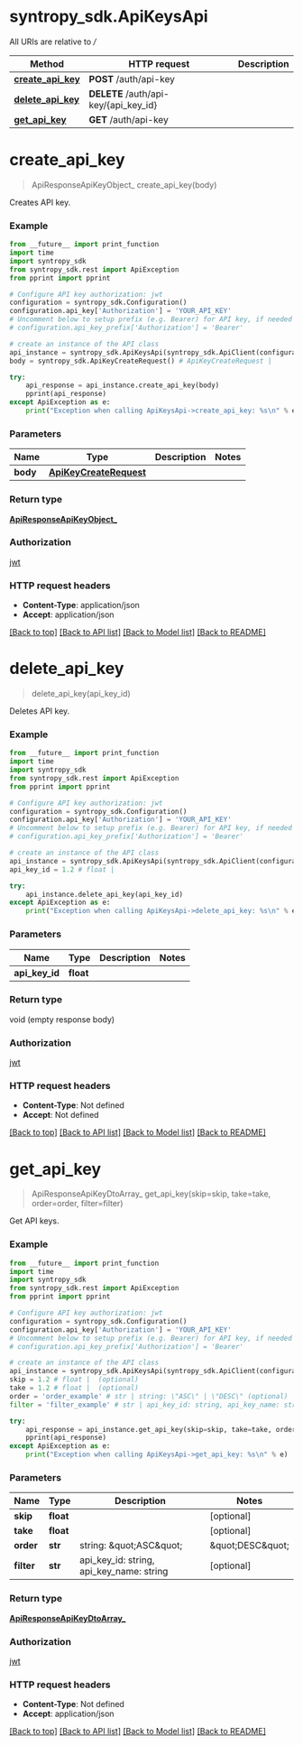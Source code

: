 # syntropy_sdk.ApiKeysApi

All URIs are relative to */*

Method | HTTP request | Description
------------- | ------------- | -------------
[**create_api_key**](ApiKeysApi.md#create_api_key) | **POST** /auth/api-key | 
[**delete_api_key**](ApiKeysApi.md#delete_api_key) | **DELETE** /auth/api-key/{api_key_id} | 
[**get_api_key**](ApiKeysApi.md#get_api_key) | **GET** /auth/api-key | 

# **create_api_key**
> ApiResponseApiKeyObject_ create_api_key(body)



Creates API key.

### Example
```python
from __future__ import print_function
import time
import syntropy_sdk
from syntropy_sdk.rest import ApiException
from pprint import pprint

# Configure API key authorization: jwt
configuration = syntropy_sdk.Configuration()
configuration.api_key['Authorization'] = 'YOUR_API_KEY'
# Uncomment below to setup prefix (e.g. Bearer) for API key, if needed
# configuration.api_key_prefix['Authorization'] = 'Bearer'

# create an instance of the API class
api_instance = syntropy_sdk.ApiKeysApi(syntropy_sdk.ApiClient(configuration))
body = syntropy_sdk.ApiKeyCreateRequest() # ApiKeyCreateRequest | 

try:
    api_response = api_instance.create_api_key(body)
    pprint(api_response)
except ApiException as e:
    print("Exception when calling ApiKeysApi->create_api_key: %s\n" % e)
```

### Parameters

Name | Type | Description  | Notes
------------- | ------------- | ------------- | -------------
 **body** | [**ApiKeyCreateRequest**](ApiKeyCreateRequest.md)|  | 

### Return type

[**ApiResponseApiKeyObject_**](ApiResponseApiKeyObject_.md)

### Authorization

[jwt](../README.md#jwt)

### HTTP request headers

 - **Content-Type**: application/json
 - **Accept**: application/json

[[Back to top]](#) [[Back to API list]](../README.md#documentation-for-api-endpoints) [[Back to Model list]](../README.md#documentation-for-models) [[Back to README]](../README.md)

# **delete_api_key**
> delete_api_key(api_key_id)



Deletes API key.

### Example
```python
from __future__ import print_function
import time
import syntropy_sdk
from syntropy_sdk.rest import ApiException
from pprint import pprint

# Configure API key authorization: jwt
configuration = syntropy_sdk.Configuration()
configuration.api_key['Authorization'] = 'YOUR_API_KEY'
# Uncomment below to setup prefix (e.g. Bearer) for API key, if needed
# configuration.api_key_prefix['Authorization'] = 'Bearer'

# create an instance of the API class
api_instance = syntropy_sdk.ApiKeysApi(syntropy_sdk.ApiClient(configuration))
api_key_id = 1.2 # float | 

try:
    api_instance.delete_api_key(api_key_id)
except ApiException as e:
    print("Exception when calling ApiKeysApi->delete_api_key: %s\n" % e)
```

### Parameters

Name | Type | Description  | Notes
------------- | ------------- | ------------- | -------------
 **api_key_id** | **float**|  | 

### Return type

void (empty response body)

### Authorization

[jwt](../README.md#jwt)

### HTTP request headers

 - **Content-Type**: Not defined
 - **Accept**: Not defined

[[Back to top]](#) [[Back to API list]](../README.md#documentation-for-api-endpoints) [[Back to Model list]](../README.md#documentation-for-models) [[Back to README]](../README.md)

# **get_api_key**
> ApiResponseApiKeyDtoArray_ get_api_key(skip=skip, take=take, order=order, filter=filter)



Get API keys.

### Example
```python
from __future__ import print_function
import time
import syntropy_sdk
from syntropy_sdk.rest import ApiException
from pprint import pprint

# Configure API key authorization: jwt
configuration = syntropy_sdk.Configuration()
configuration.api_key['Authorization'] = 'YOUR_API_KEY'
# Uncomment below to setup prefix (e.g. Bearer) for API key, if needed
# configuration.api_key_prefix['Authorization'] = 'Bearer'

# create an instance of the API class
api_instance = syntropy_sdk.ApiKeysApi(syntropy_sdk.ApiClient(configuration))
skip = 1.2 # float |  (optional)
take = 1.2 # float |  (optional)
order = 'order_example' # str | string: \"ASC\" | \"DESC\" (optional)
filter = 'filter_example' # str | api_key_id: string, api_key_name: string (optional)

try:
    api_response = api_instance.get_api_key(skip=skip, take=take, order=order, filter=filter)
    pprint(api_response)
except ApiException as e:
    print("Exception when calling ApiKeysApi->get_api_key: %s\n" % e)
```

### Parameters

Name | Type | Description  | Notes
------------- | ------------- | ------------- | -------------
 **skip** | **float**|  | [optional] 
 **take** | **float**|  | [optional] 
 **order** | **str**| string: \&quot;ASC\&quot; | \&quot;DESC\&quot; | [optional] 
 **filter** | **str**| api_key_id: string, api_key_name: string | [optional] 

### Return type

[**ApiResponseApiKeyDtoArray_**](ApiResponseApiKeyDtoArray_.md)

### Authorization

[jwt](../README.md#jwt)

### HTTP request headers

 - **Content-Type**: Not defined
 - **Accept**: application/json

[[Back to top]](#) [[Back to API list]](../README.md#documentation-for-api-endpoints) [[Back to Model list]](../README.md#documentation-for-models) [[Back to README]](../README.md)

